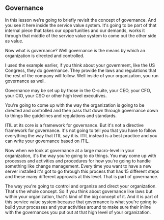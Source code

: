 ## Governance

In this lesson we're going to briefly revisit the concept of governance. And you see it here inside the service value system. It's going to be part of that internal piece that takes our opportunities and our demands, works it through that middle of the service value system to come out the other side as value.

Now what is governance? Well governance is the means by which an organization is directed and controlled.

I used the example earlier, if you think about your government, like the US Congress, they do governance. They provide the laws and regulations that the rest of the company will follow. Well inside of your organization, you run governance as well. 

Governance may be set up by those in the C-suite, your CEO, your CFO, your CIO, your CSO or other high level executives.

You're going to come up with the way the organization is going to be directed and controlled and then pass that down through governance down to things like guidelines and regulations and standards.

ITIL at its core is a framework for governance. But it's not a directive framework for governance. It's not going to tell you that you have to follow everything the way that ITIL say it is. ITIL instead is a best practice and you can write your governance based on ITIL. 

Now when we look at governance at a large macro-level in your organization, it's the way you're going to do things. You may come up with processes and activities and procedures for how you're going to handle something like change management. Every time you want to have a new server installed it's got to go through this process that has 15 different steps and these many different approvals at this level. That is part of governance.

The way you're going to control and organize and direct your organization. That's the whole concept. So if you think about governance like laws but within your organization, that's kind of the big concept of it. And it is part of this service value system because that governance is what you're going to build your processes and your activities around to make sure their inline with the governances you put out at that high level of your organization.